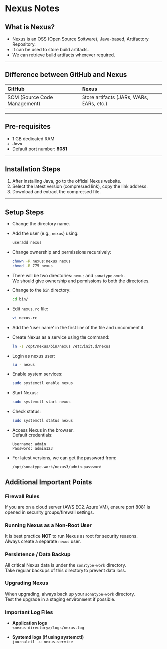 
# Nexus Notes

## What is Nexus?
- Nexus is an OSS (Open Source Software), Java-based, Artifactory Repository.
- It can be used to store build artifacts.
- We can retrieve build artifacts whenever required.

---

## Difference between GitHub and Nexus

| GitHub | Nexus |
| :----- | :---- |
| SCM (Source Code Management) | Store artifacts (JARs, WARs, EARs, etc.) |

---

## Pre-requisites
- 1 GB dedicated RAM
- Java
- Default port number: **8081**

---

## Installation Steps

1. After installing Java, go to the official Nexus website.
2. Select the latest version (compressed link), copy the link address.
3. Download and extract the compressed file.

---

## Setup Steps

- Change the directory name.
- Add the user (e.g., `nexus`) using:
  
  ```bash
  useradd nexus
  ```

- Change ownership and permissions recursively:

  ```bash
  chown -R nexus:nexus nexus
  chmod -R 775 nexus
  ```

- There will be two directories: `nexus` and `sonatype-work`.  
  We should give ownership and permissions to both the directories.

- Change to the `bin` directory:

  ```bash
  cd bin/
  ```

- Edit `nexus.rc` file:

  ```bash
  vi nexus.rc
  ```

- Add the 'user name' in the first line of the file and uncomment it.

- Create Nexus as a service using the command:

  ```bash
  ln -s /opt/nexus/bin/nexus /etc/init.d/nexus
  ```

- Login as nexus user:

  ```bash
  su - nexus
  ```

- Enable system services:

  ```bash
  sudo systemctl enable nexus
  ```

- Start Nexus:

  ```bash
  sudo systemctl start nexus
  ```

- Check status:

  ```bash
  sudo systemctl status nexus
  ```

- Access Nexus in the browser.  
  Default credentials:

  ```
  Username: admin
  Password: admin123
  ```

- For latest versions, we can get the password from:

  ```
  /opt/sonatype-work/nexus3/admin.password
  ```

## Additional Important Points

### Firewall Rules
If you are on a cloud server (AWS EC2, Azure VM), ensure port 8081 is opened in security groups/firewall settings.

### Running Nexus as a Non-Root User
It is best practice **NOT** to run Nexus as root for security reasons.  
Always create a separate `nexus` user.

### Persistence / Data Backup
All critical Nexus data is under the `sonatype-work` directory.  
Take regular backups of this directory to prevent data loss.

### Upgrading Nexus
When upgrading, always back up your `sonatype-work` directory.  
Test the upgrade in a staging environment if possible.

### Important Log Files

- **Application logs**  
  `<nexus-directory>/logs/nexus.log`

- **Systemd logs (if using systemctl)**  
  `journalctl -u nexus.service`

